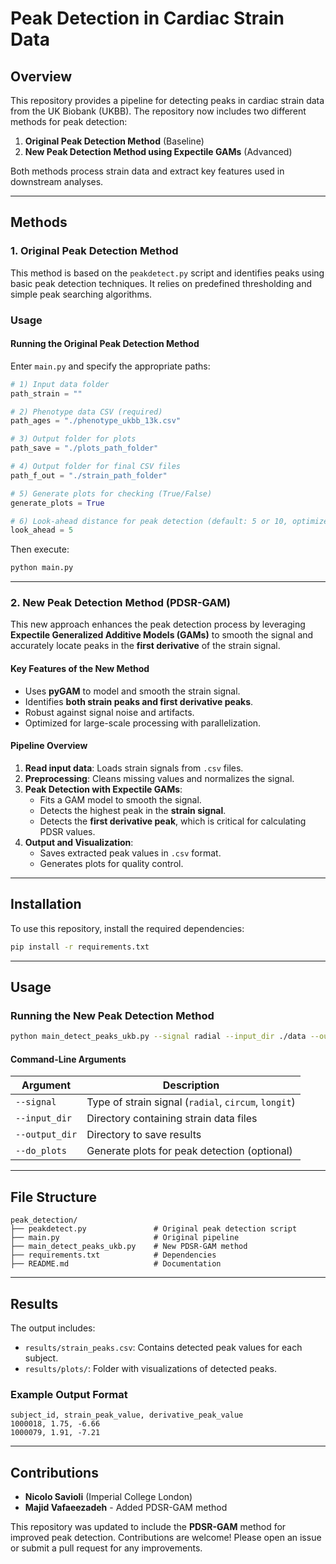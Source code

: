 # Peak Detection in Cardiac Strain Data

## Overview
This repository provides a pipeline for detecting peaks in cardiac strain data from the UK Biobank (UKBB). The repository now includes two different methods for peak detection:

1. **Original Peak Detection Method** (Baseline)
2. **New Peak Detection Method using Expectile GAMs** (Advanced)

Both methods process strain data and extract key features used in downstream analyses.

---

## Methods

### 1. Original Peak Detection Method
This method is based on the `peakdetect.py` script and identifies peaks using basic peak detection techniques. It relies on predefined thresholding and simple peak searching algorithms.

### Usage
#### Running the Original Peak Detection Method

Enter `main.py` and specify the appropriate paths:

```python
# 1) Input data folder
path_strain = ""

# 2) Phenotype data CSV (required)
path_ages = "./phenotype_ukbb_13k.csv"

# 3) Output folder for plots
path_save = "./plots_path_folder"

# 4) Output folder for final CSV files
path_f_out = "./strain_path_folder"

# 5) Generate plots for checking (True/False)
generate_plots = True 

# 6) Look-ahead distance for peak detection (default: 5 or 10, optimize as needed)
look_ahead = 5
```

Then execute:

```bash
python main.py
```

---

### 2. New Peak Detection Method (PDSR-GAM)
This new approach enhances the peak detection process by leveraging **Expectile Generalized Additive Models (GAMs)** to smooth the signal and accurately locate peaks in the **first derivative** of the strain signal.

#### **Key Features of the New Method**
- Uses **pyGAM** to model and smooth the strain signal.
- Identifies **both strain peaks and first derivative peaks**.
- Robust against signal noise and artifacts.
- Optimized for large-scale processing with parallelization.

#### **Pipeline Overview**
1. **Read input data**: Loads strain signals from `.csv` files.
2. **Preprocessing**: Cleans missing values and normalizes the signal.
3. **Peak Detection with Expectile GAMs**:
   - Fits a GAM model to smooth the signal.
   - Detects the highest peak in the **strain signal**.
   - Detects the **first derivative peak**, which is critical for calculating PDSR values.
4. **Output and Visualization**:
   - Saves extracted peak values in `.csv` format.
   - Generates plots for quality control.

---

## Installation
To use this repository, install the required dependencies:

```bash
pip install -r requirements.txt
```

---

## Usage

### Running the New Peak Detection Method
```bash
python main_detect_peaks_ukb.py --signal radial --input_dir ./data --output_dir ./results
```

#### **Command-Line Arguments**

| Argument       | Description |
|---------------|-------------|
| `--signal`    | Type of strain signal (`radial`, `circum`, `longit`) |
| `--input_dir` | Directory containing strain data files |
| `--output_dir`| Directory to save results |
| `--do_plots`  | Generate plots for peak detection (optional) |

---

## File Structure
```plaintext
peak_detection/
├── peakdetect.py               # Original peak detection script
├── main.py                     # Original pipeline
├── main_detect_peaks_ukb.py    # New PDSR-GAM method
├── requirements.txt            # Dependencies
├── README.md                   # Documentation
```

---

## Results
The output includes:
- `results/strain_peaks.csv`: Contains detected peak values for each subject.
- `results/plots/`: Folder with visualizations of detected peaks.

### Example Output Format
```plaintext
subject_id, strain_peak_value, derivative_peak_value
1000018, 1.75, -6.66
1000079, 1.91, -7.21
```

---

## Contributions
- **Nicolo Savioli** (Imperial College London)
- **Majid Vafaeezadeh** - Added PDSR-GAM method

This repository was updated to include the **PDSR-GAM** method for improved peak detection. Contributions are welcome! Please open an issue or submit a pull request for any improvements.

